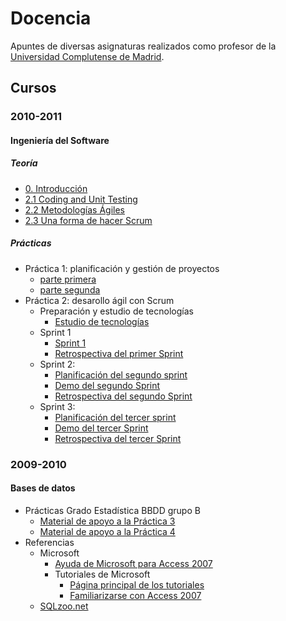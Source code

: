 # Docencia

Apuntes de diversas asignaturas realizados como profesor de la [Universidad Complutense de Madrid](https://ucm.es/).

## Cursos

### 2010-2011

#### Ingeniería del Software

##### Teoría

- [0. Introducción](cursos/2010_2011/IS/presentaciones/0-Introduccion.pdf)
- [2.1 Coding and Unit Testing](cursos/2010_2011/IS/presentaciones/2.1-CodingAndUT_4.pdf)
- [2.2 Metodologías Ágiles](cursos/2010_2011/IS/presentaciones/2.2-Metodologias_Agiles_4.pdf)
- [2.3 Una forma de hacer Scrum](cursos/2010_2011/IS/presentaciones/2.3-Una_forma_de_hacer_Scrum.pdf)

##### Prácticas

- Práctica 1: planificación y gestión de proyectos
  - [parte
primera](cursos/2010_2011/IS/practicas/Practica1_parte_primera.pdf)
  - [parte
segunda](cursos/2010_2011/IS/practicas/Practica1_parte_segunda.pdf)
- Práctica 2: desarollo ágil con Scrum
  - Preparación y estudio de tecnologías
    - [Estudio de tecnologías](cursos/2010_2011/IS/practicas/Practica2_parte_1.pdf)
  - Sprint 1
    - [Sprint 1](cursos/2010_2011/IS/practicas/Practica2_parte_2.pdf)
    - [Retrospectiva del primer Sprint](cursos/2010_2011/IS/practicas/Practica2_retrospectiva_primer_sprint.pdf)
  - Sprint 2:
    - [Planificación del segundo sprint](cursos/2010_2011/IS/practicas/Practica2_segundo_sprint.pdf)
    - [Demo del segundo Sprint](cursos/2010_2011/IS/practicas/Practica2_demo_segundo_sprint.pdf)
    - [Retrospectiva del segundo Sprint](cursos/2010_2011/IS/practicas/Practica2_retrospectiva_segundo_sprint.pdf)
  - Sprint 3:
    - [Planificación del tercer sprint](cursos/2010_2011/IS/practicas/Practica2_tercer_sprint.pdf)
    - [Demo del tercer Sprint](cursos/2010_2011/IS/practicas/Practica2_demo_tercer_sprint.pdf)
    - [Retrospectiva del tercer Sprint](cursos/2010_2011/IS/practicas/Practica2_retrospectiva_tercer_sprint.pdf)

### 2009-2010

#### Bases de datos

- Prácticas Grado Estadística BBDD grupo B
  - [Material de apoyo a la Práctica 3](cursos/2009_2010/BBDD_estadistica/prac3-apoyo-juanrh.pdf)
  - [Material de apoyo a la Práctica 4](cursos/2009_2010/BBDD_estadistica/prac4-apoyo-juanrh.pdf)
- Referencias
  - Microsoft
    - [Ayuda de Microsoft para Access 2007](http://office.microsoft.com/es-es/access/FX100646913082.aspx?CTT=96)
    - Tutoriales de Microsoft
      - [Página principal de los tutoriales](http://office.microsoft.com/es-es/training/FX100565003082.aspx)
      - [Familiarizarse con Access 2007](http://office.microsoft.com/training/training.aspx?AssetID=RC101933203082)
  - [SQLzoo.net](http://sqlzoo.net/)
